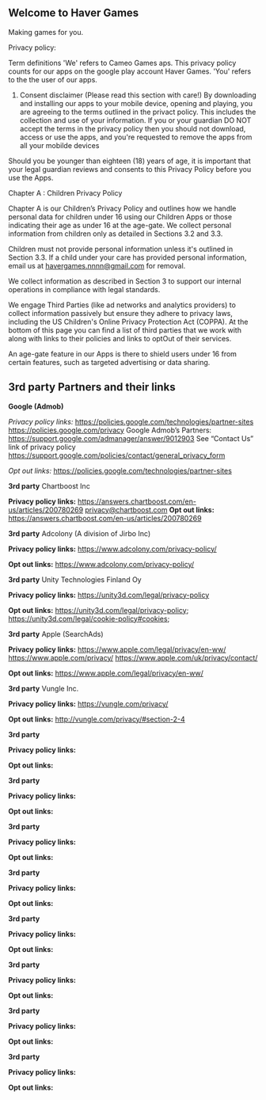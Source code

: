 ## Welcome to Haver Games

Making games for you.

Privacy policy:

Term definitions
'We' refers to Cameo Games aps. This privacy policy counts for our apps on the google play account Haver Games.
'You' refers to the the user of our apps.

1) Consent disclaimer (Please read this section with care!)
By downloading and installing our apps to your mobile device, opening and playing, you are agreeing to the terms outlined in the privact policy. This includes the collection and use of your information.
If you or your guardian DO NOT accept the terms in the privacy policy then you should not download, access or use the apps, and you're requested to remove the apps from all your mobilde devices


Should you be younger than eighteen (18) years of age, it is important that your legal guardian reviews and consents to this Privacy Policy before you use the Apps.

Chapter A : Children Privacy Policy

Chapter A  is our Children’s Privacy Policy and outlines how we handle personal data for children under 16 using our Children Apps or those indicating their age as under 16 at the age-gate. We collect personal information from children only as detailed in Sections 3.2 and 3.3.

Children must not provide personal information unless it's outlined in Section 3.3. If a child under your care has provided personal information, email us at havergames.nnnn@gmail.com for removal.

We collect information as described in Section 3 to support our internal operations in compliance with legal standards.

We engage Third Parties (like ad networks and analytics providers) to collect information passively but ensure they adhere to privacy laws, including the US Children's Online Privacy Protection Act (COPPA). 
At the bottom of this page you can find a list of third parties that we work with along with links to their policies and links to optOut of their services.

An age-gate feature in our Apps is there to shield users under 16 from certain features, such as targeted advertising or data sharing.

3rd party Partners and their links
-----

**Google (Admob)**

*Privacy policy links:*
https://policies.google.com/technologies/partner-sites 
https://policies.google.com/privacy Google 
Admob’s Partners: https://support.google.com/admanager/answer/9012903 See “Contact Us” link of privacy policy https://support.google.com/policies/contact/general_privacy_form

*Opt out links:*
https://policies.google.com/technologies/partner-sites

**3rd party**
Chartboost Inc	

**Privacy policy links:**
https://answers.chartboost.com/en-us/articles/200780269 
privacy@chartboost.com
**Opt out links:**
https://answers.chartboost.com/en-us/articles/200780269

**3rd party**
Adcolony (A division of Jirbo Inc)

**Privacy policy links:**
https://www.adcolony.com/privacy-policy/ 

**Opt out links:**
https://www.adcolony.com/privacy-policy/

**3rd party**
Unity Technologies Finland Oy

**Privacy policy links:**
https://unity3d.com/legal/privacy-policy

**Opt out links:**
https://unity3d.com/legal/privacy-policy; 
https://unity3d.com/legal/cookie-policy#cookies;

**3rd party**
Apple (SearchAds)

**Privacy policy links:**
https://www.apple.com/legal/privacy/en-ww/ 
https://www.apple.com/privacy/ 
https://www.apple.com/uk/privacy/contact/

**Opt out links:**
https://www.apple.com/legal/privacy/en-ww/

**3rd party**
Vungle Inc.	

**Privacy policy links:**
https://vungle.com/privacy/

**Opt out links:**
http://vungle.com/privacy/#section-2-4

**3rd party**


**Privacy policy links:**


**Opt out links:**


**3rd party**


**Privacy policy links:**


**Opt out links:**


**3rd party**


**Privacy policy links:**


**Opt out links:**


**3rd party**


**Privacy policy links:**


**Opt out links:**


**3rd party**


**Privacy policy links:**


**Opt out links:**


**3rd party**


**Privacy policy links:**


**Opt out links:**


**3rd party**


**Privacy policy links:**


**Opt out links:**


**3rd party**


**Privacy policy links:**


**Opt out links:**
